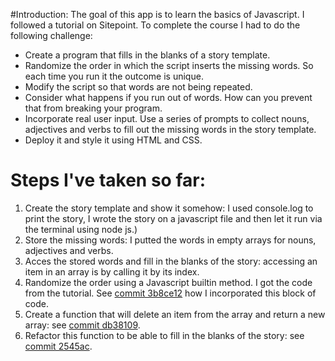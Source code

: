 #Introduction:
The goal of this app is to learn the basics of Javascript. I followed a tutorial on Sitepoint. 
To complete the course I had to do the following challenge:
  * Create a program that fills in the blanks of a story template. 
  * Randomize the order in which the script inserts the missing words. So each time you run it the outcome is unique. 
  * Modify the script so that words are not being repeated. 
  * Consider what happens if you run out of words. How can you prevent that from breaking your program.
  * Incorporate real user input. Use a series of prompts to collect nouns, adjectives and verbs to fill out the missing words in the story template. 
  * Deploy it and style it using HTML and CSS.
  
# Steps I've taken so far:
  1. Create the story template and show it somehow: I used console.log to print the story, I wrote the story on a javascript file and then let it run via the terminal using node js.)
  2. Store the missing words: I putted the words in empty arrays for nouns, adjectives and verbs.
  3. Acces the stored words and fill in the blanks of the story: accessing an item in an array is by calling it by its index.
  4. Randomize the order using a Javascript builtin method. I got the code from the tutorial. 
  See [commit 3b8ce12](https://github.com/FionaSelanno/BlankStory/commit/3b8ce12bbd11a731e22022c32a811a2483035902) how I incorporated this block of code.
  5. Create a function that will delete an item from the array and return a new array: see [commit db38109](https://github.com/FionaSelanno/BlankStory/commit/db3810989b97a7beb7f832b279f1cb572223386d).
  6. Refactor this function to be able to fill in the blanks of the story: see [commit 2545ac](https://github.com/FionaSelanno/BlankStory/commit/24545acf000c24ad1f70b1d3f891d84f30e211a3).

